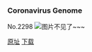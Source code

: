 ### Coronavirus Genome
No.2298
![图片不见了~~~](https://imgs.xkcd.com/comics/coronavirus_genome.png)

[原址](https://xkcd.com//2298) [下载](https://imgs.xkcd.com/comics/coronavirus_genome.png)

